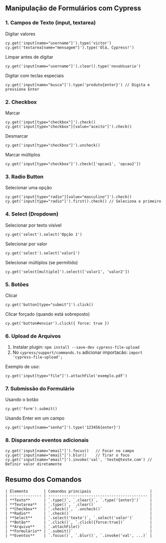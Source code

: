 ## Manipulação de Formulários com Cypress
### 1. Campos de Texto (input, textarea)
Digitar valores
```
cy.get('input[name="username"]').type('victor')  
cy.get('textarea[name="mensagem"]').type('Olá, Cypress!')
```

Limpar antes de digitar
```
cy.get('input[name="username"]').clear().type('novoUsuario')
```

Digitar com teclas especiais
```
cy.get('input[name="busca"]').type('produto{enter}') // Digita e pressiona Enter
```

### 2. Checkbox
Marcar
```
cy.get('input[type="checkbox"]').check()
cy.get('input[type="checkbox"][value="aceito"]').check()
```

Desmarcar
```
cy.get('input[type="checkbox"]').uncheck()
```

Marcar múltiplos
```
cy.get('input[type="checkbox"]').check(['opcao1', 'opcao2'])
```

### 3. Radio Button
Selecionar uma opção
```
cy.get('input[type="radio"][value="masculino"]').check()
cy.get('input[type="radio"]').first().check() // Seleciona o primeiro
```

### 4. Select (Dropdown)
Selecionar por texto visível
```
cy.get('select').select('Opção 1')
```

Selecionar por valor
```
cy.get('select').select('valor1')
```

Selecionar múltiplos (se permitido)
```
cy.get('select[multiple]').select(['valor1', 'valor2'])
```

### 5. Botões
Clicar
```
cy.get('button[type="submit"]').click()
```

Clicar forçado (quando está sobreposto)
```
cy.get('button#enviar').click({ force: true })
```

### 6. Upload de Arquivos
1. Instalar plugin: ``npm install --save-dev cypress-file-upload``
2. No ``cypress/support/commands.ts`` adicionar importacão: ``import 'cypress-file-upload';``

Exemplo de uso:
```
cy.get('input[type="file"]').attachFile('exemplo.pdf')
```

### 7. Submissão do Formulário
Usando o botão
```
cy.get('form').submit()
```

Usando Enter em um campo
```
cy.get('input[name="senha"]').type('123456{enter}')
```

### 8. Disparando eventos adicionais
```
cy.get('input[name="email"]').focus()   // Focar no campo
cy.get('input[name="email"]').blur()    // Tirar o foco
cy.get('input[name="email"]').invoke('val', 'teste@teste.com') // Definir valor diretamente
```

## Resumo dos Comandos
```
| Elemento       | Comandos principais                          |
| -------------- | -------------------------------------------- |
| **Texto**      | `.type()`, `.clear()`, `.type('{enter}')`    |
| **Textarea**   | `.type()`, `.clear()`                        |
| **Checkbox**   | `.check()`, `.uncheck()`                     |
| **Radio**      | `.check()`                                   |
| **Select**     | `.select('texto')`, `.select('valor')`       |
| **Botão**      | `.click()`, `.click({force:true})`           |
| **Arquivo**    | `.attachFile()`                              |
| **Formulário** | `.submit()`                                  |
| **Eventos**    | `.focus()`, `.blur()`, `.invoke('val', ...)` |
```
